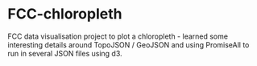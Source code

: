 # FCC-chloropleth
FCC data visualisation project to plot a chloropleth - learned some interesting details around TopoJSON / GeoJSON and using PromiseAll to run in several JSON files using d3.
